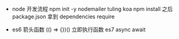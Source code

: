 - node 开发流程
  npm init -y
  nodemailer tuling koa
  npm install 之后 package.json 拿到 dependencies
  require 

- es6 箭头函数 (() => {})() 立即执行函数
  es7 async await